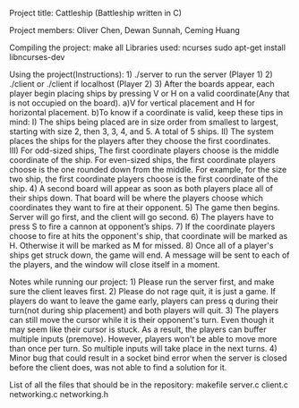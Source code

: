Project title:
    Cattleship (Battleship written in C)
    
Project members:
    Oliver Chen, Dewan Sunnah, Ceming Huang

Compiling the project:
      make all
Libraries used:  ncurses
sudo apt-get install libncurses-dev

Using the project(Instructions):
      1) ./server to run the server (Player 1)
      2) ./client <IP> or ./client if localhost (Player 2)
      3) After the boards appear, each player begin placing ships by pressing V or H on a valid coordinate(Any that is not occupied on the board).
      	 a)V for vertical placement and H for horizontal placement.
	 b)To know if a coordinate is valid, keep these tips in mind:
	      I) The ships being placed are in size order from smallest to largest, starting with size 2, then 3, 3, 4, and 5. A total of 5 ships.
	      II) The system places the ships for the players after they choose the first coordinates.    
	      III) For odd-sized ships, The first coordinate players choose is the middle coordinate of the ship. For even-sized ships, the first coordinate players choose is the one rounded down from the middle. For example, for the size two ship, the first coordinate players choose is the first coordinate of the ship.
       4) A second board will appear as soon as both players place all of their ships down. That board will be where the players choose which coordinates they want to fire at their opponent.
       5) The game then begins. Server will go first, and the client will go second.
       6) The players have to press S to fire a cannon at opponent’s ships. 
       7) If the coordinate players choose to fire at hits the opponent's ship, that coordinate will be marked as H. Otherwise it will be marked as M for missed.
       8) Once all of a player's ships get struck down, the game will end. A message will be sent to each of the players, and the window will close itself in a moment.

Notes while running our project:
       1) Please run the server first, and make sure the client leaves first.
       2) Please do not rage quit, it is just a game.  If players do want to leave the game early, players can press q during their turn(not during ship placement) and both players will quit.
       3) The players can still move the cursor while it is their opponent's turn. Even though it may seem like their cursor is stuck. As a result, the players can buffer multiple inputs (premove). However, players won't be able to move more than once per turn. So multiple inputs will take place in the next turns.
       4) Minor bug that could result in a socket bind error when the server is closed before the client does, was not able to find a solution for it.
       
List of all the files that should be in the repository:
     makefile
     server.c
     client.c
     networking.c
     networking.h

